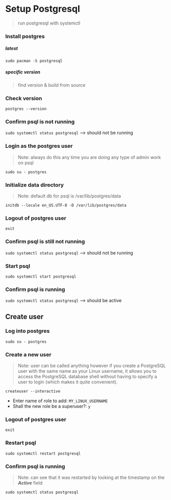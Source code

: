 # Setup Postgresql
> run postgresql with systemctl

### Install postgres

##### latest
`sudo pacman -S postgresql`

##### specific version
> find version & build from source

### Check version
`postgres --version`

### Confirm psql is not running
`sudo systemctl status postgresql`  --> should not be running

### Login as the postgres user
> Note: always do this any time you are doing any type of admin work on psql

`sudo su - postgres`

### Initialize data directory
> Note: default db for psql is /var/lib/postgres/data

`initdb --locale en_US.UTF-8 -D /var/lib/postgres/data`

### Logout of **postgres** user
`exit`

### Confirm psql is still not running
`sudo systemctl status postgresql`  --> should not be running

### Start psql
`sudo systemctl start postgresql`

### Confirm psql is running
`sudo systemctl status postgresql`  --> should be active

## Create user

### Log into postgres
`sudo su - postgres`

### Create a new user
> Note: user can be called anything however if you create a PostgreSQL user with the same name as your Linux username, it allows you to access the PostgreSQL database shell without having to specify a user to login (which makes it quite convenient).

`createuser --interactive`

- Enter name of role to add: `MY_LINUX_USERNAME`
 - Shall the new role be a superuser?: `y`

### Logout of **postgres** user
`exit`

### Restart psql
`sudo systemctl restart postgresql`

### Confirm psql is running
> Note: can see that it was restarted by looking at the timestamp on the ***Active*** field

`sudo systemctl status postgresql`
